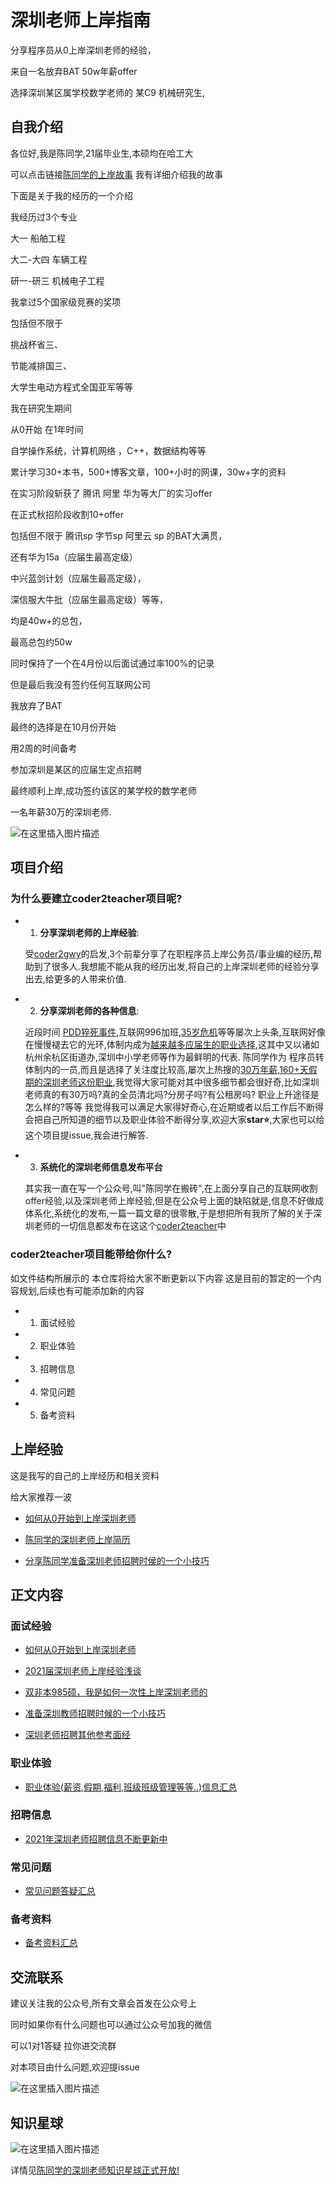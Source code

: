# 深圳老师上岸指南
分享程序员从0上岸深圳老师的经验，

来自一名放弃BAT 50w年薪offer 

选择深圳某区属学校数学老师的 某C9 机械研究生,


## 自我介绍

各位好,我是陈同学,21届毕业生,本硕均在哈工大

可以点击链接[陈同学的上岸故事](https://mp.weixin.qq.com/s/JDUTPGOJenj7MIm40s-4QQ)
我有详细介绍我的故事

下面是关于我的经历的一个介绍

 我经历过3个专业

大一 船舶工程

大二-大四 车辆工程

研一-研三 机械电子工程

 我拿过5个国家级竞赛的奖项

 包括但不限于

挑战杯省三、

节能减排国三、

大学生电动方程式全国亚军等等

 我在研究生期间

从0开始
在1年时间

自学操作系统，计算机网络 ，C++，数据结构等等

累计学习30+本书，500+博客文章，100+小时的网课，30w+字的资料

在实习阶段斩获了 腾讯 阿里 华为等大厂的实习offer

在正式秋招阶段收割10+offer

包括但不限于
腾讯sp  字节sp  阿里云 sp 的BAT大满贯，

还有华为15a（应届生最高定级）

中兴蓝剑计划（应届生最高定级），

深信服大牛批（应届生最高定级）等等，

均是40w+的总包，

最高总包约50w

同时保持了一个在4月份以后面试通过率100%的记录


但是最后我没有签约任何互联网公司

 我放弃了BAT

最终的选择是在10月份开始

用2周的时间备考 

参加深圳是某区的应届生定点招聘

最终顺利上岸,成功签约该区的某学校的数学老师

一名年薪30万的深圳老师.

![在这里插入图片描述](https://img-blog.csdnimg.cn/20210226161720398.png?x-oss-process=image/watermark,type_ZmFuZ3poZW5naGVpdGk,shadow_10,text_aHR0cHM6Ly9ibG9nLmNzZG4ubmV0L3ZqaGdoamdoag==,size_16,color_FFFFFF,t_70)


## 项目介绍

###  为什么要建立coder2teacher项目呢?

- 1. **分享深圳老师的上岸经验**:  

  受[coder2gwy](https://github.com/coder2gwy/coder2gwy)的启发,3个前辈分享了在职程序员上岸公务员/事业编的经历,帮助到了很多人.我想能不能从我的经历出发,将自己的上岸深圳老师的经验分享出去,给更多的人带来价值. 

- 2. **分享深圳老师的各种信息**:  

  近段时间 [PDD猝死事件](https://baike.baidu.com/item/%E6%8B%BC%E5%A4%9A%E5%A4%9A%E5%91%98%E5%B7%A5%E7%8C%9D%E6%AD%BB%E4%BA%8B%E4%BB%B6/55705065?fr=aladdin),互联网996加班,[35岁危机](https://baijiahao.baidu.com/s?id=1647104932536014690&wfr=spider&for=pc)等等屡次上头条,互联网好像在慢慢褪去它的光环,体制内成为[越来越多应届生的职业选择](http://www.infzm.com/contents/196064),这其中又以诸如杭州余杭区街道办,深圳中小学老师等作为最鲜明的代表. 陈同学作为 程序员转体制内的一员,而且是选择了关注度比较高,屡次上热搜的[30万年薪,160+天假期的深圳老师这份职业](https://baijiahao.baidu.com/s?id=1648145958716075453&wfr=spider&for=pc),我觉得大家可能对其中很多细节都会很好奇,比如深圳老师真的有30万吗?真的全员清北吗?分房子吗?有公租房吗? 职业上升途径是怎么样的?等等
我觉得我可以满足大家得好奇心,在近期或者以后工作后不断得会把自己所知道的细节以及职业体验不断得分享,欢迎大家**star⭐**,大家也可以给这个项目提issue,我会进行解答.

- 3. **系统化的深圳老师信息发布平台**

  其实我一直在写一个公众号,叫"陈同学在搬砖",在上面分享自己的互联网收割offer经验,以及深圳老师上岸经验,但是在公众号上面的缺陷就是,信息不好做成体系化,系统化的发布,一篇一篇文章的很零散,于是想把所有我所了解的关于深圳老师的一切信息都发布在这这个[coder2teacher](https://github.com/KyleAndKelly/coder2teacher)中
  


###  coder2teacher项目能带给你什么?

如文件结构所展示的
本仓库将给大家不断更新以下内容
这是目前的暂定的一个内容规划,后续也有可能添加新的内容

- 1. 面试经验
- 2. 职业体验
- 3. 招聘信息
- 4. 常见问题
- 5. 备考资料 


## 上岸经验

这是我写的自己的上岸经历和相关资料

给大家推荐一波

- [如何从0开始到上岸深圳老师](面试经验\如何从0开始到上岸深圳老师.md)

- [陈同学的深圳老师上岸简历](备考资料\陈同学的上岸简历.md)

- [分享陈同学准备深圳老师招聘时侯的一个小技巧](面试经验\准备深圳教师招聘时候的一个小技巧.md)



## 正文内容

### 面试经验
- [如何从0开始到上岸深圳老师](面试经验\如何从0开始到上岸深圳老师.md)

- [2021届深圳老师上岸经验浅谈](面试经验\2021届深圳老师上岸经验浅谈.md)

- [双非本985硕，我是如何一次性上岸深圳老师的](面试经验\双非本985硕，我是如何一次性上岸深圳老师的.md)

- [准备深圳教师招聘时候的一个小技巧](面试经验\准备深圳教师招聘时候的一个小技巧.md)

- [深圳老师招聘其他参考面经](面试经验\其他面试经验帖.md)



### 职业体验

- [职业体验(薪资,假期,福利,班级班级管理等等..)信息汇总](职业体验\README.md)

### 招聘信息

- [2021年深圳老师招聘信息不断更新中](招聘信息\README.md)
### 常见问题

- [常见问题答疑汇总](常见问题\README.md)
### 备考资料 

- [备考资料汇总](备考资料\README.md)


## 交流联系

建议关注我的公众号,所有文章会首发在公众号上

同时如果你有什么问题也可以通过公众号加我的微信

可以1对1答疑 拉你进交流群

对本项目由什么问题,欢迎提issue

![在这里插入图片描述](https://img-blog.csdnimg.cn/20210226173451141.png?x-oss-process=image/watermark,type_ZmFuZ3poZW5naGVpdGk,shadow_10,text_aHR0cHM6Ly9ibG9nLmNzZG4ubmV0L3ZqaGdoamdoag==,size_16,color_FFFFFF,t_70)

## 知识星球


![在这里插入图片描述](https://img-blog.csdnimg.cn/20210226174219325.png?x-oss-process=image/watermark,type_ZmFuZ3poZW5naGVpdGk,shadow_10,text_aHR0cHM6Ly9ibG9nLmNzZG4ubmV0L3ZqaGdoamdoag==,size_16,color_FFFFFF,t_70)

详情见[陈同学的深圳老师知识星球正式开放!](https://mp.weixin.qq.com/s/X0bM559lm-_P-uBd0dvFww)